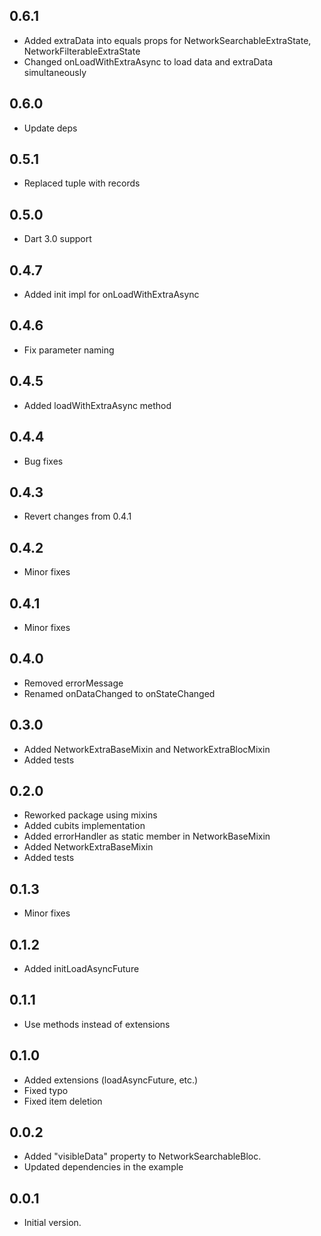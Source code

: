 ## 0.6.1

- Added extraData into equals props for NetworkSearchableExtraState, NetworkFilterableExtraState
- Changed onLoadWithExtraAsync to load data and extraData simultaneously

## 0.6.0

- Update deps

## 0.5.1

- Replaced tuple with records

## 0.5.0

- Dart 3.0 support

## 0.4.7

- Added init impl for onLoadWithExtraAsync

## 0.4.6

- Fix parameter naming

## 0.4.5

- Added loadWithExtraAsync method

## 0.4.4

- Bug fixes

## 0.4.3

- Revert changes from 0.4.1

## 0.4.2

- Minor fixes

## 0.4.1

- Minor fixes

## 0.4.0

- Removed errorMessage
- Renamed onDataChanged to onStateChanged

## 0.3.0

- Added NetworkExtraBaseMixin and NetworkExtraBlocMixin
- Added tests

## 0.2.0

- Reworked package using mixins
- Added cubits implementation
- Added errorHandler as static member in NetworkBaseMixin
- Added NetworkExtraBaseMixin
- Added tests

## 0.1.3

- Minor fixes

## 0.1.2

- Added initLoadAsyncFuture

## 0.1.1

- Use methods instead of extensions

## 0.1.0

- Added extensions (loadAsyncFuture, etc.)
- Fixed typo
- Fixed item deletion 


## 0.0.2

- Added "visibleData" property to NetworkSearchableBloc.
- Updated dependencies in the example

## 0.0.1

- Initial version.